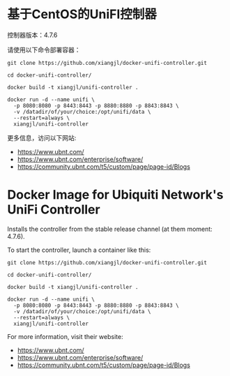 # 基于CentOS的UniFI控制器

控制器版本：4.7.6

请使用以下命令部署容器：

```
git clone https://github.com/xiangjl/docker-unifi-controller.git

cd docker-unifi-controller/

docker build -t xiangjl/unifi-controller .

docker run -d --name unifi \
  -p 8080:8080 -p 8443:8443 -p 8880:8880 -p 8843:8843 \
  -v /datadir/of/your/choice:/opt/unifi/data \
  --restart=always \
  xiangjl/unifi-controller
```

更多信息，访问以下网站:
 * https://www.ubnt.com/
 * https://www.ubnt.com/enterprise/software/
 * https://community.ubnt.com/t5/custom/page/page-id/Blogs


# Docker Image for Ubiquiti Network's UniFi Controller

Installs the controller from the stable release channel (at them moment: 4.7.6).

To start the controller, launch a container like this:

```
git clone https://github.com/xiangjl/docker-unifi-controller.git

cd docker-unifi-controller/

docker build -t xiangjl/unifi-controller .

docker run -d --name unifi \
  -p 8080:8080 -p 8443:8443 -p 8880:8880 -p 8843:8843 \
  -v /datadir/of/your/choice:/opt/unifi/data \
  --restart=always \
  xiangjl/unifi-controller
```

For more information, visit their website:
 * https://www.ubnt.com/
 * https://www.ubnt.com/enterprise/software/
 * https://community.ubnt.com/t5/custom/page/page-id/Blogs
